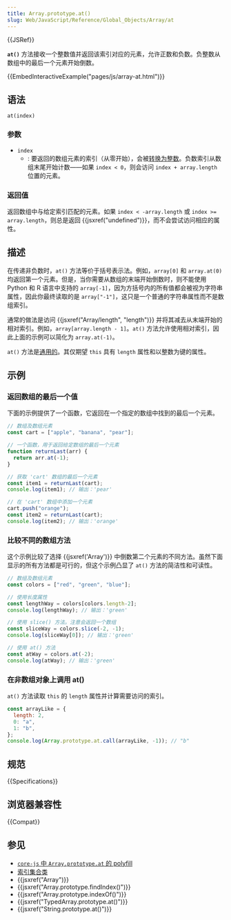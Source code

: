 ```yaml
---
title: Array.prototype.at()
slug: Web/JavaScript/Reference/Global_Objects/Array/at
---
```


{{JSRef}}

**`at()`** 方法接收一个整数值并返回该索引对应的元素，允许正数和负数。负整数从数组中的最后一个元素开始倒数。

{{EmbedInteractiveExample("pages/js/array-at.html")}}

## 语法

```js-nolint
at(index)
```

### 参数

- `index`
  - : 要返回的数组元素的索引（从零开始），会被[转换为整数](/zh-CN/docs/Web/JavaScript/Reference/Global_Objects/Number#整数转换)。负数索引从数组末尾开始计数——如果 `index < 0`，则会访问 `index + array.length` 位置的元素。

### 返回值

返回数组中与给定索引匹配的元素。如果 `index < -array.length` 或 `index >= array.length`，则总是返回 {{jsxref("undefined")}}，而不会尝试访问相应的属性。

## 描述

在传递非负数时，`at()` 方法等价于括号表示法。例如，`array[0]` 和 `array.at(0)` 均返回第一个元素。但是，当你需要从数组的末端开始倒数时，则不能使用 Python 和 R 语言中支持的 `array[-1]`，因为方括号内的所有值都会被视为字符串属性，因此你最终读取的是 `array["-1"]`，这只是一个普通的字符串属性而不是数组索引。

通常的做法是访问 {{jsxref("Array/length", "length")}} 并将其减去从末端开始的相对索引。例如，`array[array.length - 1]`。`at()` 方法允许使用相对索引，因此上面的示例可以简化为 `array.at(-1)`。

`at()` 方法是[通用的](/zh-CN/docs/Web/JavaScript/Reference/Global_Objects/Array#通用数组方法)。其仅期望 `this` 具有 `length` 属性和以整数为键的属性。

## 示例

### 返回数组的最后一个值

下面的示例提供了一个函数，它返回在一个指定的数组中找到的最后一个元素。

```js
// 数组及数组元素
const cart = ["apple", "banana", "pear"];

// 一个函数，用于返回给定数组的最后一个元素
function returnLast(arr) {
  return arr.at(-1);
}

// 获取 'cart' 数组的最后一个元素
const item1 = returnLast(cart);
console.log(item1); // 输出：'pear'

// 在 'cart' 数组中添加一个元素
cart.push("orange");
const item2 = returnLast(cart);
console.log(item2); // 输出：'orange'
```

### 比较不同的数组方法

这个示例比较了选择 {{jsxref('Array')}} 中倒数第二个元素的不同方法。虽然下面显示的所有方法都是可行的，但这个示例凸显了 `at()` 方法的简洁性和可读性。

```js
// 数组及数组元素
const colors = ["red", "green", "blue"];

// 使用长度属性
const lengthWay = colors[colors.length-2];
console.log(lengthWay); // 输出：'green'

// 使用 slice() 方法。注意会返回一个数组
const sliceWay = colors.slice(-2, -1);
console.log(sliceWay[0]); // 输出：'green'

// 使用 at() 方法
const atWay = colors.at(-2);
console.log(atWay); // 输出：'green'
```

### 在非数组对象上调用 at()

`at()` 方法读取 `this` 的 `length` 属性并计算需要访问的索引。

```js
const arrayLike = {
  length: 2,
  0: "a",
  1: "b",
};
console.log(Array.prototype.at.call(arrayLike, -1)); // "b"
```

## 规范

{{Specifications}}

## 浏览器兼容性

{{Compat}}

## 参见

- [`core-js` 中 `Array.prototype.at` 的 polyfill](https://github.com/zloirock/core-js#relative-indexing-method)
- [索引集合类](/zh-CN/docs/Web/JavaScript/Guide/Indexed_collections)
- {{jsxref("Array")}}
- {{jsxref("Array.prototype.findIndex()")}}
- {{jsxref("Array.prototype.indexOf()")}}
- {{jsxref("TypedArray.prototype.at()")}}
- {{jsxref("String.prototype.at()")}}
